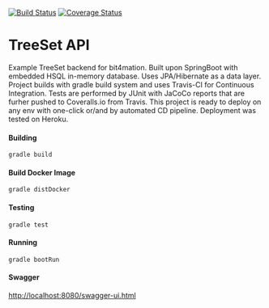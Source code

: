 [![Build Status](https://travis-ci.com/harmony1358/treeset.svg?branch=master)](https://travis-ci.com/harmony1358/treeset) [![Coverage Status](https://coveralls.io/repos/github/harmony1358/treeset/badge.svg?service=github)](https://coveralls.io/github/harmony1358/treeset)

# TreeSet API

Example TreeSet backend for bit4mation.
Built upon SpringBoot with embedded HSQL in-memory database. Uses JPA/Hibernate as a data layer.
Project builds with gradle build system and uses Travis-CI for Continuous Integration.
Tests are performed by JUnit with JaCoCo reports that are furher pushed to Coveralls.io from Travis.
This project is ready to deploy on any env with one-click or/and by automated CD pipeline.
Deployment was tested on Heroku.

#### Building

`gradle build`

#### Build Docker Image

`gradle distDocker`

#### Testing

`gradle test`

#### Running

`gradle bootRun`

#### Swagger
[http://localhost:8080/swagger-ui.html](http://localhost:8080/swagger-ui.html)


